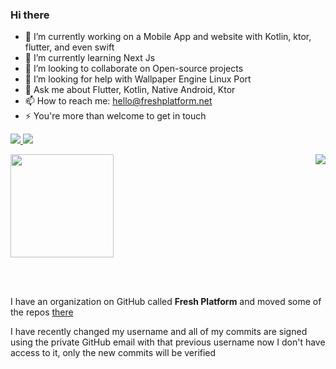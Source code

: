### Hi there

<!--

- ⚡ Fun fact: ...
-->
- 🔭 I’m currently working on a Mobile App and website with Kotlin, ktor, flutter, and even swift
- 🌱 I’m currently learning Next Js
- 👯 I’m looking to collaborate on Open-source projects
- 🤔 I’m looking for help with Wallpaper Engine Linux Port
- 💬 Ask me about Flutter, Kotlin, Native Android, Ktor
- 📫 How to reach me: hello@freshplatform.net
- ⚡ You're more than welcome to get in touch

<p class="center">
  <a href="https://www.youtube.com/@freshtechtips"> <img src="https://img.shields.io/badge/Youtube-FreshTechTips-red"/> </a>
  <a href="https://www.ahmedriad.com/"> <img src="https://img.shields.io/badge/%20-Website%20-lightgrey"/> </a>
  <br>
</p>

<img src="https://github-readme-stats-sigma-five.vercel.app/api/top-langs/?username=freshtechtips&layout=compact&langs_count=50" align="right" />
<img src="https://github-readme-stats-sigma-five.vercel.app/api?username=freshtechtips" height="165" />

<br><br>

I have an organization on GitHub called **Fresh Platform** and moved some of the repos [there](https://github.com/freshplatform/)

<p>I have recently changed my username and all of my commits are signed using the private GitHub email with that previous username now I don't have access to it, only the new commits will be verified</p>
